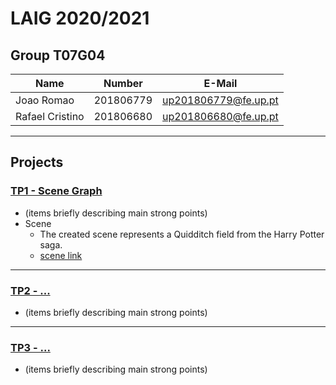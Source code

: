 # LAIG 2020/2021

## Group T07G04
| Name             | Number    | E-Mail              |
| ---------------- | --------- | ------------------  |
| Joao Romao       | 201806779 | up201806779@fe.up.pt|
| Rafael Cristino  | 201806680 | up201806680@fe.up.pt|

----

## Projects

### [TP1 - Scene Graph](TP1)

- (items briefly describing main strong points)
- Scene
  - The created scene represents a Quidditch field from the Harry Potter saga.
  - [scene link](TP1/scenes/quidditch.xml)

-----

### [TP2 - ...](TP2)
- (items briefly describing main strong points)

----

### [TP3 - ...](TP3)
- (items briefly describing main strong points)

